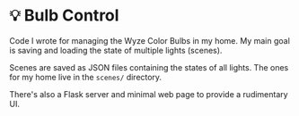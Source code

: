 # 💡 Bulb Control

Code I wrote for managing the Wyze Color Bulbs in my home. My main goal is saving and loading the state of multiple lights (scenes).

Scenes are saved as JSON files containing the states of all lights. The ones for my home live in the `scenes/` directory.

There's also a Flask server and minimal web page to provide a rudimentary UI.
